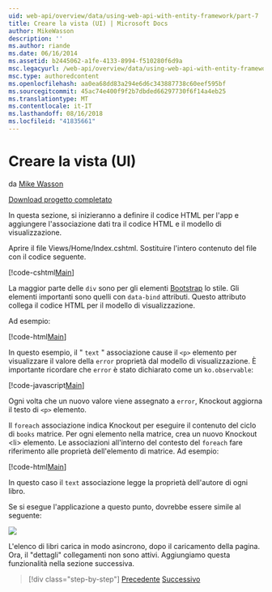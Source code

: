 ```yaml
---
uid: web-api/overview/data/using-web-api-with-entity-framework/part-7
title: Creare la vista (UI) | Microsoft Docs
author: MikeWasson
description: ''
ms.author: riande
ms.date: 06/16/2014
ms.assetid: b2445062-a1fe-4133-8994-f510280f6d9a
msc.legacyurl: /web-api/overview/data/using-web-api-with-entity-framework/part-7
msc.type: authoredcontent
ms.openlocfilehash: aa0ea68dd83a294e6d6c343887738c60eef595bf
ms.sourcegitcommit: 45ac74e400f9f2b7dbded66297730f6f14a4eb25
ms.translationtype: MT
ms.contentlocale: it-IT
ms.lasthandoff: 08/16/2018
ms.locfileid: "41835661"
---
```

<a name="create-the-view-ui"></a>Creare la vista (UI)
====================
da [Mike Wasson](https://github.com/MikeWasson)

[Download progetto completato](https://github.com/MikeWasson/BookService)

In questa sezione, si inizieranno a definire il codice HTML per l'app e aggiungere l'associazione dati tra il codice HTML e il modello di visualizzazione.

Aprire il file Views/Home/Index.cshtml. Sostituire l'intero contenuto del file con il codice seguente.

[!code-cshtml[Main](part-7/samples/sample1.cshtml)]

La maggior parte delle `div` sono per gli elementi [Bootstrap](http://getbootstrap.com/) lo stile. Gli elementi importanti sono quelli con `data-bind` attributi. Questo attributo collega il codice HTML per il modello di visualizzazione.

Ad esempio:

[!code-html[Main](part-7/samples/sample2.html)]

In questo esempio, il &quot; `text` &quot; associazione cause il `<p>` elemento per visualizzare il valore della `error` proprietà dal modello di visualizzazione. È importante ricordare che `error` è stato dichiarato come un `ko.observable`:

[!code-javascript[Main](part-7/samples/sample3.js)]

Ogni volta che un nuovo valore viene assegnato a `error`, Knockout aggiorna il testo di `<p>` elemento.

Il `foreach` associazione indica Knockout per eseguire il contenuto del ciclo di `books` matrice. Per ogni elemento nella matrice, crea un nuovo Knockout &lt;li&gt; elemento. Le associazioni all'interno del contesto del `foreach` fare riferimento alle proprietà dell'elemento di matrice. Ad esempio:

[!code-html[Main](part-7/samples/sample4.html)]

In questo caso il `text` associazione legge la proprietà dell'autore di ogni libro.

Se si esegue l'applicazione a questo punto, dovrebbe essere simile al seguente:

![](part-7/_static/image1.png)

L'elenco di libri carica in modo asincrono, dopo il caricamento della pagina. Ora, il &quot;dettagli&quot; collegamenti non sono attivi. Aggiungiamo questa funzionalità nella sezione successiva.

> [!div class="step-by-step"]
> [Precedente](part-6.md)
> [Successivo](part-8.md)
